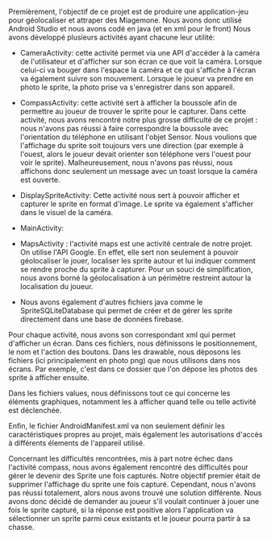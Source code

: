 Premièrement, l'objectif de ce projet est de produire une application-jeu pour géolocaliser et attraper des Miagemone.
Nous avons donc utilisé Android Studio et nous avons codé en java (et en xml pour le front)
Nous avons développé plusieurs activités ayant chacune leur utilité:
  - CameraActivity: cette activité permet via une API d'accéder à la caméra de l'utilisateur et d'afficher sur son écran ce que voit la caméra.
  Lorsque celui-ci va bouger dans l'espace la caméra et ce qui s'affiche à l'écran va également suivre son mouvement.
  Lorsque le joueur va prendre en photo le sprite, la photo prise va s'enregistrer dans son appareil.
  - CompassActivity: cette activité sert à afficher la boussole afin de permettre au joueur de trouver le sprite pour le capturer.
  Dans cette activité, nous avons rencontré notre plus grosse difficulté de ce projet :  nous n'avons pas réussi à faire correspondre la boussole avec l'orientation du téléphone en utilisant l'objet Sensor. Nous voulions que l'affichage du sprite soit toujours vers une direction
  (par exemple à l'ouest, alors le joueur devait orienter son téléphone vers l'ouest pour voir le sprite).
  Malheureusement, nous n'avons pas réussi, nous affichons donc seulement un message avec un toast lorsque la caméra est ouverte.
  - DisplaySpriteActivity: Cette activité nous sert à pouvoir afficher et capturer le sprite en format d'image.
  Le sprite va également s'afficher dans le visuel de la caméra.
  - MainActivity:
  
  
  - MapsActivity : l'activité maps est une activité centrale de notre projet. On utilise l'API Google.
  En effet, elle sert non seulement à pouvoir géolocaliser le jouer, localiser les sprite autour et lui indiquer comment se
  rendre proche du sprite à capturer. Pour un souci de simplification, nous avons borné la géolocalisation à un périmètre restreint
  autour la localisation du joueur.
  - Nous avons également d'autres fichiers java comme le SpriteSQLiteDatabase qui permet de créer et de gérer les sprite directement dans
  une base de données firebase.
  
  Pour chaque activité, nous avons son correspondant xml qui permet d'afficher un écran.
  Dans ces fichiers, nous définissons le positionnement, le nom et l'action des boutons.
 Dans les drawable, nous déposons les fichiers (ici principalement en photo png) que nous utilisons dans nos écrans.
 Par exemple, c'est dans ce dossier que l'on dépose les photos des sprite à afficher ensuite.
 
 Dans les fichiers values, nous définissons tout ce qui concerne les éléments graphiques,
 notamment les à afficher quand telle ou telle activité est déclenchée. 
 
 Enfin, le fichier AndroidManifest.xml va non seulement définir les caractéristiques propres au projet,
 mais également les autorisations d'accès à différents élements de l'appareil utilisé.
 
 Concernant les difficultés rencontrées, mis à part notre échec dans l'activité compass, nous avons également rencontré
 des difficultés pour gérer le devenir des Sprite une fois capturés. Notre objectif premier était de supprimer
 l'affichage du sprite une fois capturé. Cependant, nous n'avons pas réussi totalement, alors nous avons trouvé
 une solution différente. Nous avons donc décidé de demander au joueur s'il voulait continuer à jouer une fois le sprite capturé,
 si la réponse est positive alors l'application va sélectionner un sprite parmi ceux existants et le joueur
 pourra partir à sa chasse.
 
 
 
